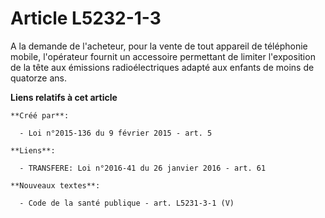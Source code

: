 # Article L5232-1-3

A la demande de l'acheteur, pour la vente de tout appareil de téléphonie mobile, l'opérateur fournit un accessoire permettant
de limiter l'exposition de la tête aux émissions radioélectriques adapté aux enfants de moins de quatorze ans.

**Liens relatifs à cet article**

	**Créé par**:

	  - Loi n°2015-136 du 9 février 2015 - art. 5

	**Liens**:

	  - TRANSFERE: Loi n°2016-41 du 26 janvier 2016 - art. 61

	**Nouveaux textes**:

	  - Code de la santé publique - art. L5231-3-1 (V)
